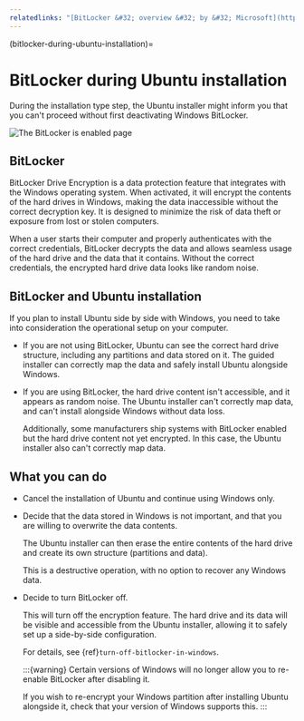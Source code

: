 ```yaml
---
relatedlinks: "[BitLocker &#32; overview &#32; by &#32; Microsoft](https://learn.microsoft.com/en-us/windows/security/operating-system-security/data-protection/bitlocker/)"
---
```


(bitlocker-during-ubuntu-installation)=
# BitLocker during Ubuntu installation

During the installation type step, the Ubuntu installer might inform you that you can't proceed without first deactivating Windows BitLocker.

![The BitLocker is enabled page](/images/installer/bitlocker-is-enabled.png) 


## BitLocker

BitLocker Drive Encryption is a data protection feature that integrates with the Windows operating system. When activated, it will encrypt the contents of the hard drives in Windows, making the data inaccessible without the correct decryption key. It is designed to minimize the risk of data theft or exposure from lost or stolen computers.

When a user starts their computer and properly authenticates with the correct credentials, BitLocker decrypts the data and allows seamless usage of the hard drive and the data that it contains. Without the correct credentials, the encrypted hard drive data looks like random noise.

## BitLocker and Ubuntu installation

If you plan to install Ubuntu side by side with Windows, you need to take into consideration the operational setup on your computer.

* If you are not using BitLocker, Ubuntu can see the correct hard drive structure, including any partitions and data stored on it. The guided installer can correctly map the data and safely install Ubuntu alongside Windows.

* If you are using BitLocker, the hard drive content isn't accessible, and it appears as random noise. The Ubuntu installer can't correctly map data, and can't install alongside Windows without data loss.

    Additionally, some manufacturers ship systems with BitLocker enabled but the hard drive content not yet encrypted. In this case, the Ubuntu installer also can't correctly map data.

## What you can do

* Cancel the installation of Ubuntu and continue using Windows only.

* Decide that the data stored in Windows is not important, and that you are willing to overwrite the data contents.

    The Ubuntu installer can then erase the entire contents of the hard drive and create its own structure (partitions and data).

    This is a destructive operation, with no option to recover any Windows data.

* Decide to turn BitLocker off.

    This will turn off the encryption feature. The hard drive and its data will be visible and accessible from the Ubuntu installer, allowing it to safely set up a side-by-side configuration.

    For details, see {ref}`turn-off-bitlocker-in-windows`.

    :::{warning}
    Certain versions of Windows will no longer allow you to re-enable BitLocker after disabling it.

    If you wish to re-encrypt your Windows partition after installing Ubuntu alongside it, check that your version of Windows supports this.
    :::

